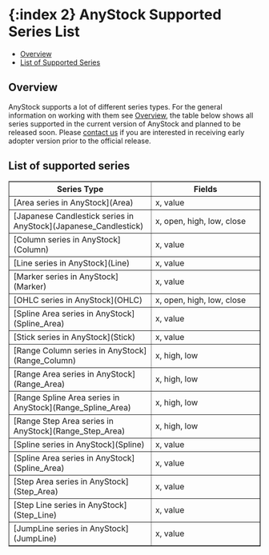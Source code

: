 {:index 2}
AnyStock Supported Series List
==========

* [Overview](#overview)
* [List of Supported Series](#list_of_supported_series)

## Overview

AnyStock supports a lot of different series types. For the general information on working with them see [Overview](Overview), the table below shows all series supported in the current version of AnyStock and planned to be released soon. Please [contact us](http://support.anychart.com/) if you are interested in receiving early adopter version prior to the official release.

## List of supported series

<table width="750" border="1" class="dtTABLE">
<tbody><tr>
<th width="350"><b>Series Type</b></th>
<th width="350"><b>Fields</b></th>
</tr>
<tr>
<td>[Area series in AnyStock](Area)</td>
<td>x, value</td>
</tr>
<tr>
<td>[Japanese Candlestick series in AnyStock](Japanese_Candlestick)</td>
<td>x, open, high, low, close</td>
</tr>
<tr>
<td>[Column series in AnyStock](Column)</td>
<td>x, value</td>
</tr>
<tr>
<td>[Line series in AnyStock](Line)</td>
<td>x, value</td>
</tr>
<tr>
<td>[Marker series in AnyStock](Marker)</td>
<td>x, value</td>
</tr>
<tr>
<td>[OHLC series in AnyStock](OHLC)</td>
<td>x, open, high, low, close</td>
</tr>
<tr>
<td>[Spline Area series in AnyStock](Spline_Area)</td>
<td>x, value</td>
</tr>
<tr>
<td>[Stick series in AnyStock](Stick)</td>
<td>x, value</td>
</tr>
<tr>
<td>[Range Column series in AnyStock](Range_Column)</td>
<td>x, high, low</td>
</tr>
<tr>
<td>[Range Area series in AnyStock](Range_Area)</td>
<td>x, high, low</td>
</tr>
<tr>
<td>[Range Spline Area series in AnyStock](Range_Spline_Area)</td>
<td>x, high, low</td>
</tr>
<tr>
<td>[Range Step Area series in AnyStock](Range_Step_Area)</td>
<td>x, high, low</td>
</tr>
<tr>
<td>[Spline series in AnyStock](Spline)</td>
<td>x, value</td>
</tr>
<tr>
<td>[Spline Area series in AnyStock](Spline_Area)</td>
<td>x, value</td>
</tr>
<tr>
<td>[Step Area series in AnyStock](Step_Area)</td>
<td>x, value</td>
</tr>
<tr>
<td>[Step Line series in AnyStock](Step_Line)</td>
<td>x, value</td>
</tr>
<tr>
<td>[JumpLine series in AnyStock](JumpLine)</td>
<td>x, value</td>
</tr>
</tbody></table>


